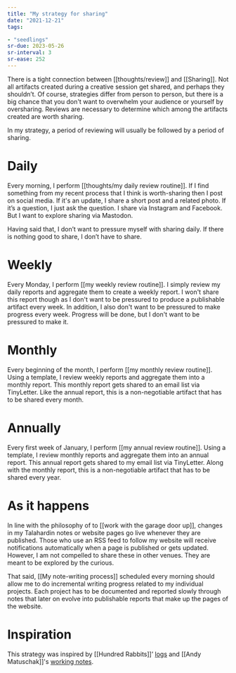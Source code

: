 ```yaml
---
title: "My strategy for sharing"
date: "2021-12-21"
tags:

- "seedlings"
sr-due: 2023-05-26
sr-interval: 3
sr-ease: 252
---
```


There is a tight connection between [[thoughts/review]] and [[Sharing]]. Not all artifacts created during a creative session get shared, and perhaps they shouldn’t. Of course, strategies differ from person to person, but there is a big chance that you don't want to overwhelm your audience or yourself by oversharing. Reviews are necessary to determine which among the artifacts created are worth sharing.

In my strategy, a period of reviewing will usually be followed by a period of sharing.

# Daily

Every morning, I perform [[thoughts/my daily review routine]]. If I find something from my recent process that I think is worth-sharing then I post on social media. If it's an update, I share a short post and a related photo. If it’s a question, I just ask the question. I share via Instagram and Facebook. But I want to explore sharing via Mastodon.

Having said that, I don’t want to pressure myself with sharing daily. If there is nothing good to share, I don’t have to share.

# Weekly

Every Monday, I perform [[my weekly review routine]]. I simply review my daily reports and aggregate them to create a weekly report. I won't share this report though as I don't want to be pressured to produce a publishable artifact every week. In addition, I also don't want to be pressured to make progress every week. Progress will be done, but I don't want to be pressured to make it.

# Monthly

Every beginning of the month, I perform [[my monthly review routine]]. Using a template, I review weekly reports and aggregate them into a monthly report. This monthly report gets shared to an email list via TinyLetter. Like the annual report, this is a non-negotiable artifact that has to be shared every month.

# Annually

Every first week of January, I perform [[my annual review routine]]. Using a template, I review monthly reports and aggregate them into an annual report. This annual report gets shared to my email list via TinyLetter. Along with the monthly report, this is a non-negotiable artifact that has to be shared every year.

# As it happens

In line with the philosophy of to [[work with the garage door up]], changes in my Talahardin notes or website pages go live whenever they are published. Those who use an RSS feed to follow my website will receive notifications automatically when a page is published or gets updated. However, I am not compelled to share these in other venues. They are meant to be explored by the curious.

That said, [[My note-writing process]] scheduled every morning should allow me to do incremental writing progress related to my individual projects. Each project has to be documented and reported slowly through notes that later on evolve into publishable reports that make up the pages of the website.

# Inspiration

This strategy was inspired by [[Hundred Rabbits]]’ [logs](https://100r.co/site/log.html) and [[Andy Matuschak]]'s [working notes](https://notes.andymatuschak.org/About_these_notes).

